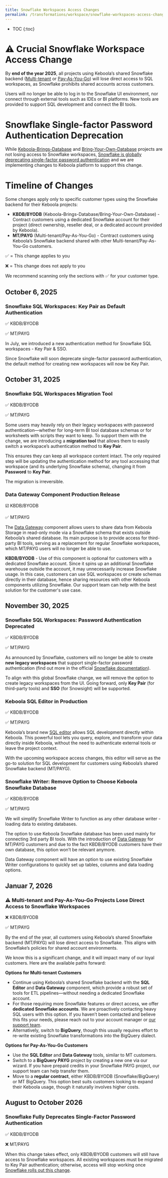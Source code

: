 ```yaml
---
title: Snowflake Workspaces Access Changes
permalink: /transformations/workspace/snowflake-workspaces-access-changes/
---
```


* TOC
{:toc}

# ⚠️ Crucial Snowflake Workspace Access Change
By **end of the year 2025**, all projects using Keboola’s shared Snowflake backend ([Multi-tenant](/storage/#multi-tenant-mt) or [Pay-As-You-Go](/management/payg-project/)) will lose direct access to SQL workspaces, as Snowflake prohibits shared accounts across customers.

Users will no longer be able to log in to the Snowflake UI environment, nor connect through external tools such as IDEs or BI platforms. New tools are provided to support SQL development and connect the BI tools.


# Snowflake Single-factor Password Authentication Deprecation
While [Keboola-Brings-Database](/storage/#keboola-brings-database-kbdb) and [Bring-Your-Own-Database](/storage/#bring-your-own-database-byodb) projects are not losing access to Snowflake workspaces, [Snowflake is globally deprecating single-factor password authentication](https://docs.snowflake.com/en/user-guide/security-mfa-rollout) and we are implementing changes to Keboola platform to support this change.

# Timeline of Changes

Some changes apply only to specific customer types using the Snowflake backend for their Keboola projects:

- **KBDB/BYODB** (Keboola-Brings-Database/Bring-Your-Own-Database) - Contract customers using a dedicated Snowflake account for their project (direct ownership, reseller deal, or a dedicated account provided by Keboola).
- **MT/PAYG** (Multi-tenant/Pay-As-You-Go) - Contract customers using Keboola’s Snowflake backend shared with other Multi-tenant/Pay-As-You-Go customers.

✅ = This change applies to you

❌ = This change does not apply to you

We recommend scanning only the sections with ✅ for your customer type.

## October 6, 2025

### Snowflake SQL Workspaces: Key Pair as Default Authentication
✅ KBDB/BYODB

✅ MT/PAYG

In July, we introduced a new authentication method for Snowflake SQL workspaces - Key Pair & SSO.

Since Snowflake will soon deprecate single-factor password authentication, the default method for creating new workspaces will now be Key Pair.

## October 31, 2025

### Snowflake SQL Workspaces Migration Tool
✅ KBDB/BYODB

✅ MT/PAYG

Some users may heavily rely on their legacy workspaces with password authentication—whether for long-term BI tool database schemas or for worksheets with scripts they want to keep. To support them with the change, we are introducing a **migration tool** that allows them to easily switch a workspace’s authentication method to **Key Pair**.

This ensures they can keep all workspace content intact. The only required step will be updating the authentication method for any tool accessing that workspace (and its underlying Snowflake schema), changing it from **Password** to **Key Pair**.

The migration is irreversible.

### Data Gateway Component Production Release
☑️ KBDB/BYODB

✅ MT/PAYG

The [Data Gateway](/components/applications/data-gateway/) component allows users to share data from Keboola Storage in read-only mode via a Snowflake schema that exists outside Keboola’s shared database. Its main purpose is to provide access for third-party BI tools, serving as a replacement for regular Snowflake workspaces, which MT/PAYG users will no longer be able to use.

**KBDB/BYODB** - Use of this component is optional for customers with a dedicated Snowflake account. Since it spins up an additional Snowflake warehouse outside the account, it may unnecessarily increase Snowflake usage. In this case, customers can use SQL workspaces or create schemas directly in their database, hence sharing resources with other Keboola components utilizing Snowflake. Our support team can help with the best solution for the customer's use case.

## November 30, 2025

### Snowflake SQL Workspaces: Password Authentication Deprecated
✅ KBDB/BYODB

✅ MT/PAYG

As announced by Snowflake, customers will no longer be able to create **new legacy workspaces** that support single-factor password authentication (find out more in the official [Snowflake documentation](https://docs.snowflake.com/en/user-guide/security-mfa-rollout#deprecation-timeline)).

To align with this global Snowflake change, we will remove the option to create legacy workspaces from the UI. Going forward, only **Key Pair** (for third-party tools) and **SSO** (for Snowsight) will be supported.

### Keboola SQL Editor in Production
✅ KBDB/BYODB

✅ MT/PAYG

Keboola’s brand new [SQL editor](/transformations/sql-editor/) allows SQL development directly within Keboola. This powerful tool lets you query, explore, and transform your data directly inside Keboola, without the need to authenticate external tools or leave the project context.

With the upcoming workspace access changes, this editor will serve as the go-to solution for SQL development for customers using Keboola’s shared Snowflake backend (MT/PAYG).

### Snowflake Writer: Remove Option to Choose Keboola Snowflake Database
✅ KBDB/BYODB

✅ MT/PAYG

We will simplify Snowflake Writer to function as any other database writer - loading data to existing databases.

The option to use Keboola Snowflake database has been used mainly for connecting 3rd party BI tools. With the introduction of [Data Gateway](/components/applications/data-gateway/) for MT/PAYG customers and due to the fact KBDB/BYODB customers have their own database, this option won’t be relevant anymore.


Data Gateway component will have an option to use existing Snowflake Writer configurations to quickly set up tables, columns and data loading options.

## Januar 7, 2026

### ⚠️ Multi-tenant and Pay-As-You-Go Projects Lose Direct Access to Snowflake Workspaces
❌ KBDB/BYODB

✅ MT/PAYG

By the end of the year, all customers using Keboola’s shared Snowflake backend (MT/PAYG) will lose direct access to Snowflake. This aligns with Snowflake’s policies for shared account environments.

We know this is a significant change, and it will impact many of our loyal customers. Here are the available paths forward:

**Options for Multi-tenant Customers**

- Continue using Keboola’s shared Snowflake backend with the **SQL Editor** and **Data Gateway** component, which provide a robust set of tools for ETL pipelines—without needing a dedicated Snowflake account.
- For those requiring more Snowflake features or direct access, we offer **dedicated Snowflake accounts**. We are proactively contacting heavy SQL users with this option. If you haven’t been contacted and believe this fits your needs, please reach out to your account manager or [our support team](/management/support/).
- Alternatively, switch to **BigQuery**, though this usually requires effort to re-write existing Snowflake transformations into the BigQuery dialect.

**Options for Pay-As-You-Go Customers**

- Use the **SQL Editor** and **Data Gateway** tools, similar to MT customers.
- Switch to a **BigQuery PAYG** project by creating a new one via our wizard. If you have prepaid credits in your Snowflake PAYG project, our support team can help transfer them.
- Move to a **regular contract**, either KBDB/BYODB (Snowflake/BigQuery) or MT BigQuery. This option best suits customers looking to expand their Keboola usage, though it naturally involves higher costs.

## August to October 2026

### Snowflake Fully Deprecates Single-Factor Password Authentication
✅ KBDB/BYODB

❌ MT/PAYG

When this change takes effect, only KBDB/BYODB customers will still have access to Snowflake workspaces. All existing workspaces must be migrated to Key Pair authentication; otherwise, access will stop working once [Snowflake rolls out this change](https://docs.snowflake.com/en/user-guide/security-mfa-rollout?ref=changelog.keboola.com#label-security-mfa-milestone-all-users).